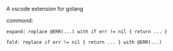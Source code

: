 A vscode extension for golang

commond:

	expand: replace @ERR(...) with if err != nil { return ... }

	fold: replace if err != nil { return ... } with @ERR(...)

  
